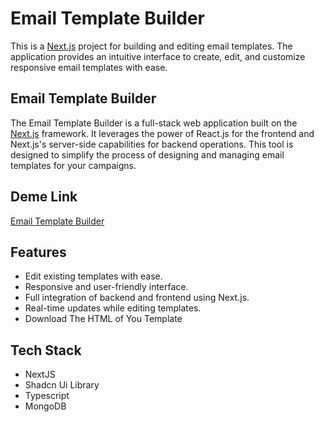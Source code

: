 # Email Template Builder

This is a [Next.js](https://nextjs.org) project for building and editing email templates. The application provides an intuitive interface to create, edit, and customize responsive email templates with ease.

## Email Template Builder

The Email Template Builder is a full-stack web application built on the [Next.js](https://nextjs.org) framework. It leverages the power of React.js for the frontend and Next.js's server-side capabilities for backend operations. This tool is designed to simplify the process of designing and managing email templates for your campaigns.

## Deme Link
[Email Template Builder](https://email-builder-tau.vercel.app/)

## Features
- Edit existing templates with ease.
- Responsive and user-friendly interface.
- Full integration of backend and frontend using Next.js.
- Real-time updates while editing templates.
- Download The HTML of You Template

## Tech Stack

- NextJS
- Shadcn Ui Library
- Typescript
- MongoDB 